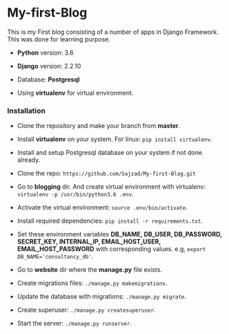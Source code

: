 # My-first-Blog
This is my First blog consisting of a number of apps in Django Framework. This was done for learning purpose.

* **Python** version: 3.6

* **Django** version: 2.2.10

* Database: **Postgresql**

* Using **virtualenv** for virtual environment.


### Installation

* Clone the repository and make your branch from **master**.

* Install **virtualenv** on your system. For linux: ```pip install virtualenv```.

* Install and setup Postgresql database on your system if not done already.

* Clone the repo: ```https://github.com/Sajzad/My-first-Blog.git```

* Go to **blogging** dir. And create virtual environment with virtualenv: ```virtualenv -p /usr/bin/python3.6 .env```.

* Activate the virtual environment: ```source .env/bin/activate```.

* Install required dependencies: ```pip install -r requirements.txt```.

* Set these environment variables **DB_NAME, DB_USER, DB_PASSWORD, SECRET_KEY, INTERNAL_IP, EMAIL_HOST_USER, EMAIL_HOST_PASSWORD** with corresponding values.
  e.g, ```export DB_NAME='consultancy_db'```.

* Go to **website** dir where the **manage.py** file exists.

* Create migrations files: ```./manage.py makemigrations```.

* Update the database with migrations: ```./manage.py migrate```.

* Create superuser: ```./manage.py createsuperuser```.

* Start the server: ```./manage.py runserver```.
